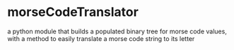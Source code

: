 # morseCodeTranslator
a python module that builds a populated binary tree for morse code values, with a method to easily translate a morse code string to its letter
